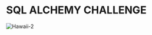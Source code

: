 # SQL ALCHEMY CHALLENGE

![Hawaii-2](https://user-images.githubusercontent.com/67832009/187105921-4b2c8e32-43ff-4d04-9bee-8239bcb0be60.jpeg)

